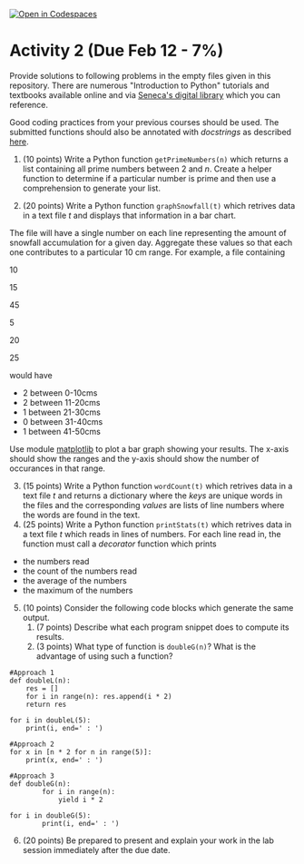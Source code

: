 [![Open in Codespaces](https://classroom.github.com/assets/launch-codespace-7f7980b617ed060a017424585567c406b6ee15c891e84e1186181d67ecf80aa0.svg)](https://classroom.github.com/open-in-codespaces?assignment_repo_id=13685474)
# Activity 2 (Due Feb 12 - 7%)

Provide solutions to following problems in the empty files given in this repository. There are numerous "Introduction to Python" tutorials and textbooks available online and via [Seneca's digital library](https://library.senecacollege.ca) which you can reference.

Good coding practices from your previous courses should be used.  The submitted functions should also be annotated with *docstrings* as described [here](https://peps.python.org/pep-0257/).

1. (10 points) Write a Python function `getPrimeNumbers(n)` which returns a list containing all prime numbers between 2 and _n_.  Create a helper function to determine if a particular number is prime and then use a comprehension to generate your list.

2. (20 points) Write a Python function `graphSnowfall(t)` which retrives data in a text file _t_ and displays that information in a bar chart.

The file will have a single number on each line representing the amount of snowfall accumulation for a given day. Aggregate these values so that each one contributes to a particular 10 cm range.  For example, a file containing

10

15

45

5

20

25

would have

* 2 between 0-10cms
* 2 between 11-20cms
* 1 between 21-30cms
* 0 between 31-40cms
* 1 between 41-50cms

Use module [matplotlib](https://matplotlib.org/) to plot a bar graph showing your results. The x-axis should show the ranges and the y-axis should show the number of occurances in that range.

3. (15 points) Write a Python function `wordCount(t)` which retrives data in a text file _t_ and returns a dictionary where the _keys_ are unique words in the files and the corresponding _values_ are lists of line numbers where the words are found in the text.
4. (25 points) Write a Python function `printStats(t)` which retrives data in a text file _t_ which reads in lines of numbers.  For each line read in, the function must call a _decorator_ function which prints 
* the numbers read
* the count of the numbers read
* the average of the numbers
* the maximum of the numbers

5. (10 points) Consider the following code blocks which generate the same output.
    1. (7 points) Describe what each program snippet does to compute its results.
    2. (3 points) What type of function is `doubleG(n)`? What is the advantage of using such a function?



```
#Approach 1
def doubleL(n):
    res = []
    for i in range(n): res.append(i * 2)
    return res

for i in doubleL(5): 
    print(i, end=' : ')
```

```
#Approach 2
for x in [n * 2 for n in range(5)]:
    print(x, end=' : ')
```

```
#Approach 3
def doubleG(n):
        for i in range(n):
            yield i * 2

for i in doubleG(5):
        print(i, end=' : ')
```


6. (20 points) Be prepared to present and explain your work in the lab session immediately after the due date. 


